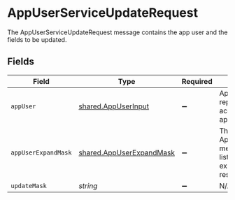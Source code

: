 # AppUserServiceUpdateRequest

The AppUserServiceUpdateRequest message contains the app user and the fields to be updated.


## Fields

| Field                                                                             | Type                                                                              | Required                                                                          | Description                                                                       |
| --------------------------------------------------------------------------------- | --------------------------------------------------------------------------------- | --------------------------------------------------------------------------------- | --------------------------------------------------------------------------------- |
| `appUser`                                                                         | [shared.AppUserInput](../../../sdk/models/shared/appuserinput.md)                 | :heavy_minus_sign:                                                                | Application User that represents an account in the application.                   |
| `appUserExpandMask`                                                               | [shared.AppUserExpandMask](../../../sdk/models/shared/appuserexpandmask.md)       | :heavy_minus_sign:                                                                | The AppUserExpandMask message contains a list of paths to expand in the response. |
| `updateMask`                                                                      | *string*                                                                          | :heavy_minus_sign:                                                                | N/A                                                                               |